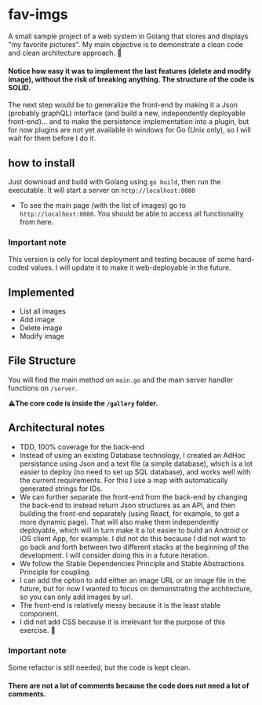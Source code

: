 # fav-imgs
A small sample project of a web system in Golang that stores and displays "my favorite pictures".
My main objective is to demonstrate a clean code and clean architecture approach. 🧱

#### Notice how easy it was to implement the last features (delete and modify image), without the risk of breaking anything. The structure of the code is SOLID.

The next step would be to generalize the front-end by making it a Json (probably graphQL) interface (and build a new, independently deployable front-end)... and to make the persistence implementation into a plugin, but for now plugins are not yet available in windows for Go (Unix only), so I will wait for them before I do it.

## how to install
Just download and build with Golang using `go build`, then run the executable. It will start a server on `http://localhost:8080`
- To see the main page (with the list of images) go to `http://localhost:8080`. You should be able to access all functionality from here.

### Important note
This version is only for local deployment and testing because of some hard-coded values. I will update it to make it web-deployable in the future.

## Implemented
- List all images
- Add image
- Delete image
- Modify image


## File Structure
You will find the main method on `main.go` and the main server handler functions on `/server`.

⚠️**The core code is inside the `/gallery` folder.** 

## Architectural notes
- TDD, 100% coverage for the back-end
- Instead of using an existing Database technology, I created an AdHoc persistance using Json and a text file (a simple 
database), which is a lot easier to deploy (no need to set up SQL database), and works well with the current 
requirements. For this I use a map with automatically generated strings for IDs.
- We can further separate the front-end from the back-end by changing the back-end to instead return Json structures as 
an API, and then building the front-end separately (using React, for example, to get a more dynamic page). That will 
also make them independently deployable, which will in turn make it a lot easier to build an Android or iOS client App, 
for example. I did not do this because I did not want to go back and forth between two different stacks at the beginning 
of the development. I will consider doing this in a future iteration.
- We follow the Stable Dependencies Principle and Stable Abstractions Principle for coupling.
- I can add the option to add either an image URL or an image file in the future, but for now I wanted to focus on 
demonstrating the architecture, so you can only add images by url.
- The front-end is relatively messy because it is the least stable component.
- I did not add CSS because it is irrelevant for the purpose of this exercise.  🥱

### Important note
Some refactor is still needed, but the code is kept clean.

#### There are not a lot of comments because the code does not need a lot of comments.
